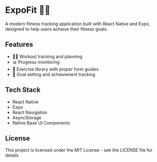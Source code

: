 # ExpoFit 🏋️‍♂️

A modern fitness tracking application built with React Native and Expo, designed to help users achieve their fitness goals.

## Features

- 🏃‍♂️ Workout tracking and planning
- 📊 Progress monitoring
- 💪 Exercise library with proper form guides
- 🎯 Goal setting and achievement tracking

## Tech Stack

- React Native
- Expo
- React Navigation
- AsyncStorage
- Native Base UI Components

## License

This project is licensed under the MIT License - see the LICENSE file for details
